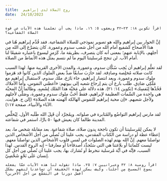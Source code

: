 ```yaml
---
title:  روح الصلاة لدى إبراهيم
date:  24/10/2023
---
```


`اقرأ تكوين ١٨: ٢٣–٣٢ ويعقوب ٥: ١٦. ماذا يجب أن تعلمنا هذه الآيات عن قوة الصلاة الشفاعية؟`

إنَّ الحوار بين إبراهيم والله هو تصوير نموذجي للصلاة الشفاعية. فقد قُدِّم إبراهيم هُنا في هذا الأصحاح كَشفيع أمام الله من أجل شعب سدوم وعمورة. كان يتضرَّع إلى الله مِن أجلهم، بالإنابة عنهم؛ بمعنى أنه كان يتصرف، بطريقة ما، كَرَمزٍ ليسوع باعتباره شفيعًا لنا أمام الآب. لن تنجح مُرسليتنا اليوم ما لم نتسم بمثل هذه الأنماط من الصلاة.

لقد تعلَّم إبراهيم أن يُحِب سُكَّان سدوم، وعمورة، والمدن الأخرى القريبة منها. لهذا السبب كانت صلاته مُخلِصة وصادِقة. لقد حارَبَ سابقًا ضدَّ بعض الملوك الذين كانوا قد هَزموا ملوك سدوم وعمورة. وبعد انتصار إبراهيم، جاء بَارَع، ملك سدوم، لاستقبال إبراهيم مع مَلْكِي صَادِق. طَلَب بارع أن يتم إرجاع شعبه إلى بيوتهم: «أعطني النفوس، وأما الأملاك فَخُذْها لِنَفسِك» (تكوين ١٤: ٢١). هذه دلالة على مَحَبَّة هذا المَلك لِشَعبِهِ. وطالما أنَّ المحبَّة هي واحدة من السِّمات العظيمة لإبراهيم، فقط أحَبَّ ملوك سدوم وعمورة، وصَلَّى لأجلهم ولأجل شعبهم. «إن محبة إبراهيم للنفوس الهالكة ألهمته هذه الصلاة» (إلن ج. هوايت،  الآباء والأنبياء، صفحة ١١٧).

لقد مارس إبراهيم التواضُع والمُثابرة في صلواته. وبِمُجرَّد أن قَبِلَ الله طَلَبه الأول، لِيُخلِّص المدينة طالما كان يعيش فيها ٥٠ بارَّا، استمر في شفاعته.

لا يمكن لِمُرسليتنا أن تكون ناجحة بِدون صلاة، صلاة شفاعية. بعد مقابلة شخص ما، بعد إعطاء عظة أو دراسة من الكتاب المقدس، يجب علينا أن نُصلِّي من أجل الأشخاص الذين تواصلنا معهم. إنَّ الله يهتم لهذه الصلوات في لمس قلوب الأشخاص الذين تواصلنا معهم. ليست كلماتنا أو بلاغتنا هي التي سَتُجدِّد أصدقاءنا أو معارفنا – إنه الروح القدس. لهذا السبب، فإنَّه في أيَّة مُرسلية ننخرط أو نُشارك بها، يجب علينا أن نُصلِّي مِن أجل كل إنسان عَلَى نَحْوٍ شَخْصِيّ.

`اقرأ رومية ٨: ٣٢ وعبرانيين ٧: ٢٥. ماذا تقوله لنا هذه الآيات عمَّا يفعله يسوع المسيح مِن أجلنا، وكيف يمكن لهذه الحقيقة أن تساعدنا لنفهم بشكل أفضل دورنا في التشفُّع من أجل الآخرين؟`